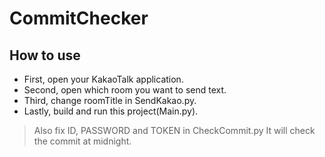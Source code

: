 # CommitChecker

## How to use

* First, open your KakaoTalk application.
* Second, open which room you want to send text.
* Third, change roomTitle in SendKakao.py.
* Lastly, build and run this project(Main.py).

> Also fix ID, PASSWORD and TOKEN in CheckCommit.py
It will check the commit at midnight.
